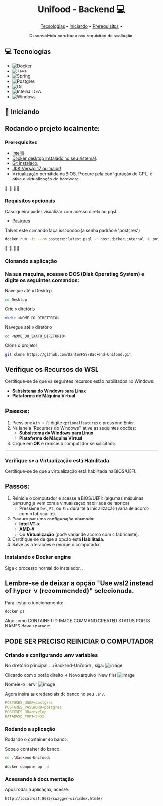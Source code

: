 
<h1 align="center" style="font-weight: bold;"> Unifood - Backend 💻</h1>

<p align="center">
 <a href="#tech">Tecnologias</a> • 
 <a href="#started">Iniciando</a> • 
 <a href="#routes">Prerequisitos</a> •
</p>

<p align="center">
    Desenvolvida com base nos requisitos de avaliação.
</p>

<h2 id="technologies">💻 Tecnologias </h2>

<p align="center">
 
- ![Docker](https://img.shields.io/badge/docker-%230db7ed.svg?style=for-the-badge&logo=docker&logoColor=white)
- ![Java](https://img.shields.io/badge/java-%23ED8B00.svg?style=for-the-badge&logo=openjdk&logoColor=white)
- ![Spring](https://img.shields.io/badge/spring-%236DB33F.svg?style=for-the-badge&logo=spring&logoColor=white)
- ![Postgres](https://img.shields.io/badge/postgres-%23316192.svg?style=for-the-badge&logo=postgresql&logoColor=white)
- ![Git](https://img.shields.io/badge/git-%23F05033.svg?style=for-the-badge&logo=git&logoColor=white)
- ![IntelliJ IDEA](https://img.shields.io/badge/IntelliJIDEA-000000.svg?style=for-the-badge&logo=intellij-idea&logoColor=white)
- ![Windows](https://img.shields.io/badge/Windows-0078D6?style=for-the-badge&logo=windows&logoColor=white)
</p>

<h2 id="started">🚀 Iniciando</h2>

## Rodando o projeto localmente:

<h3>Prerequisitos</h3>

- [Intellij](https://www.jetbrains.com/pt-br/idea/download/?section=windows)
- [Docker desktop instalado no seu sistema!](https://docs.docker.com/get-started/get-docker/).
- [Git instalado.](https://git-scm.com/downloads)
- [JDK Versão 17 ou maior!](https://www.oracle.com/java/technologies/javase/jdk17-archive-downloads.html)
- Virtualização permitida na BIOS. Procure pela configuração de CPU, e ative a virtualização de hardware.


:construction: :construction: :construction: :construction:
<h3>Requisitos opcionais</h3>
Caso queira poder visualizar com acesso direto ao pqsl...

- [Postgres](https://www.enterprisedb.com/downloads/postgres-postgresql-downloads)

Talvez este comando faça issoooooo 
(a senha padrão é 'postgres')
```bash
docker run -it --rm postgres:latest psql -h host.docker.internal -U postgres -d postgres
```
:construction: :construction: :construction: :construction:

<h3> Clonando a aplicação <h3>

### Na sua maquina, acesse o DOS (Disk Operating System) e digite os seguintes comandos:

Navegue até o Desktop
```bash
cd Desktop
```
Crie o diretório
```bash
mkdir <NOME_DO_DIRETÓRIO>
```
Navegue até o diretório
```bash
cd <NOME_DO_EXATO_DIRETÓRIO>
```
Clone o projeto!
```bash
git clone https://github.com/DantonFSS/Backend-Unifood.git
```


## Verifique os Recursos do WSL
Certifique-se de que os seguintes recursos estão habilitados no Windows:
- **Subsistema do Windows para Linux**
- **Plataforma de Máquina Virtual**

## Passos:
1. Pressione `Win + R`, digite `optionalfeatures` e pressione Enter.
2. Na janela "Recursos do Windows", ative as seguintes opções:
   - **Subsistema do Windows para Linux**
   - **Plataforma de Máquina Virtual**
3. Clique em **OK** e reinicie o computador se solicitado.

---

### Verifique se a Virtualização está Habilitada
Certifique-se de que a virtualização está habilitada na BIOS/UEFI.

## Passos:
1. Reinicie o computador e acesse a BIOS/UEFI: (algumas máquinas Samsung já vêm com a virtualização habilitada de fábrica)
   - Pressione `Del`, `F2`, ou `Esc` durante a inicialização (varia de acordo com o fabricante).
2. Procure por uma configuração chamada:
   - **Intel VT-x**
   - **AMD-V**
   - Ou **Virtualização** (pode variar de acordo com o fabricante).
3. Certifique-se de que a opção está **Habilitada**.
4. Salve as alterações e reinicie o computador.


<h3>Instalando o Docker engine</h3>

Siga o processo normal do instalador...

## Lembre-se de deixar a opção "Use wsl2 instead of hyper-v (recommended)" selecionada.

Para testar o funcionamento:
```bash
docker ps
```
Algo como 
CONTAINER ID   IMAGE      COMMAND                  CREATED      STATUS       PORTS                                       NAMES
deve aparacer...

## PODE SER PRECISO REINICIAR O COMPUTADOR

<h3>Criando e configurando .env variables</h2>

No diretório principal '.../Backend-Unifood/', siga:
![image](https://github.com/user-attachments/assets/c03659a3-d3ac-4e1b-9644-76de7370076b)

Clicando com o botão direito -> Novo arquivo (New file)
![image](https://github.com/user-attachments/assets/31e55bae-c5f1-4d8d-ad79-7f5b5a84e6c1)

Nomeie-o '.env'
![image](https://github.com/user-attachments/assets/3acd02c4-b030-4bf8-8e38-04e02342c8cd)

Agora insira as credenciais do banco no seu `.env`.
```yaml
POSTGRES_USER=postgres
POSTGRES_PASSWORD=postgres
POSTGRES_DB=develop
DATABASE_PORT=5432
```

<h3>Rodando a aplicação</h3>
Rodando o container do banco.

Sobe o container do banco.
```bash
cd .\Backend-Unifood\
```

```bash
docker compose up -d
```

<h3>Acessando à documentação </h3>
Após rodar a aplicação, acesse:


```bash
http://localhost:8080/swagger-ui/index.html#/
```
